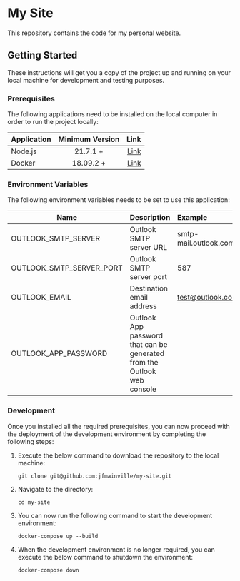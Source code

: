 # My Site

This repository contains the code for my personal website.

## Getting Started

These instructions will get you a copy of the project up and running on your local machine for development and testing
purposes.

### Prerequisites

The following applications need to be installed on the local computer in order to run the project locally:

| Application | Minimum Version |                                       Link |
| ----------- | :-------------: | -----------------------------------------: |
| Node.js     |    21.7.1 +     |     [Link](https://nodejs.org/en/download) |
| Docker      |    18.09.2 +    | [Link](https://www.docker.com/get-started) |

### Environment Variables

The following environment variables needs to be set to use this application:

| Name                     | Description                                                             | Example               |
| ------------------------ | :---------------------------------------------------------------------- | :-------------------- |
| OUTLOOK_SMTP_SERVER      | Outlook SMTP server URL                                                 | smtp-mail.outlook.com |
| OUTLOOK_SMTP_SERVER_PORT | Outlook SMTP server port                                                | 587                   |
| OUTLOOK_EMAIL            | Destination email address                                               | test@outlook.com      |
| OUTLOOK_APP_PASSWORD     | Outlook App password that can be generated from the Outlook web console |                       |

### Development

Once you installed all the required prerequisites, you can now proceed with the deployment of the development
environment by completing the following steps:

1. Execute the below command to download the repository to the local machine:

   `git clone git@github.com:jfmainville/my-site.git`

2. Navigate to the directory:

   `cd my-site`

3. You can now run the following command to start the development environment:

   `docker-compose up --build`

4. When the development environment is no longer required, you can execute the below command to shutdown the
   environment:

   `docker-compose down`
